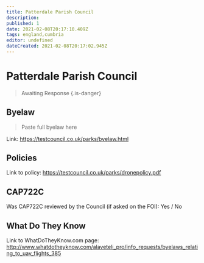 ```yaml
---
title: Patterdale Parish Council
description:
published: 1
date: 2021-02-08T20:17:10.409Z
tags: england,cumbria
editor: undefined
dateCreated: 2021-02-08T20:17:02.945Z
---
```


# Patterdale Parish Council
>  Awaiting Response
> {.is-danger}

## Byelaw
> Paste full byelaw here

Link:
https://testcouncil.co.uk/parks/byelaw.html

## Policies
Link to policy:
https://testcouncil.co.uk/parks/dronepolicy.pdf

## CAP722C

Was CAP722C reviewed by the Council (if asked on the FOI): Yes / No

## What Do They Know

Link to WhatDoTheyKnow.com page:
http://www.whatdotheyknow.com/alaveteli_pro/info_requests/byelaws_relating_to_uav_flights_385

